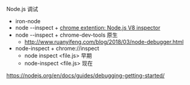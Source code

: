 Node.js 调试

* iron-node
* node --inspect + [chrome extention: Node.js V8 inspector](https://chrome.google.com/webstore/detail/nodejs-v8-inspector/lfnddfpljnhbneopljflpombpnkfhggl)
* node --inspect + chrome-dev-tools 原生
  * http://www.ruanyifeng.com/blog/2018/03/node-debugger.html
* node-inspect + chrome://inspect
  * node inspect <file.js> 早期
  * node-inspect <file.js> 现在

https://nodejs.org/en/docs/guides/debugging-getting-started/
